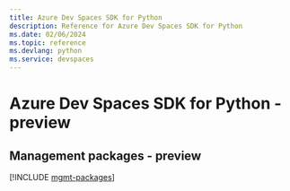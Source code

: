 ```yaml
---
title: Azure Dev Spaces SDK for Python
description: Reference for Azure Dev Spaces SDK for Python
ms.date: 02/06/2024
ms.topic: reference
ms.devlang: python
ms.service: devspaces
---
```

# Azure Dev Spaces SDK for Python - preview

## Management packages - preview
[!INCLUDE [mgmt-packages](dev-spaces-mgmt-index.md)]